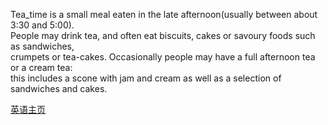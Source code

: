 Tea_time is a small meal eaten in the late afternoon(usually between about 3:30 and 5:00).    
People may drink tea, and often eat biscuits, cakes or savoury foods such as sandwiches,     
crumpets or tea-cakes. Occasionally people may have a full afternoon tea or a cream  tea:    
this includes a scone with jam and cream as well as a selection of sandwiches and cakes.    

[英语主页](../README.md) 